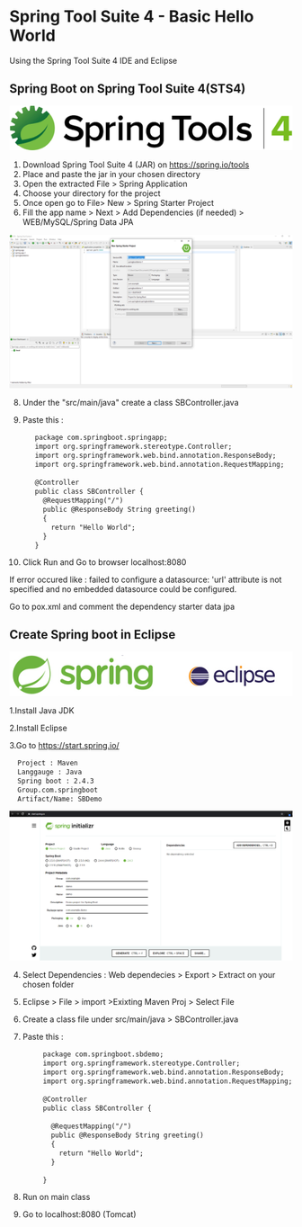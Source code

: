 # Spring Tool Suite 4 - Basic Hello World

Using the Spring Tool Suite 4 IDE and Eclipse

## Spring Boot on Spring Tool Suite 4(STS4)

<img src="img/STS.png">

1. Download Spring Tool Suite 4 (JAR) on https://spring.io/tools
2. Place and paste the jar in your chosen directory 
3. Open the extracted File > Spring Application 
4. Choose your directory for the project
5. Once open go to File> New > Spring Starter Project
6. Fill the app name > Next > Add Dependencies (if needed) > WEB/MySQL/Spring Data JPA

<img src="img/STS2.PNG">

8. Under the "src/main/java" create a class SBController.java
9. Paste this :


          package com.springboot.springapp;
          import org.springframework.stereotype.Controller;
          import org.springframework.web.bind.annotation.ResponseBody;
          import org.springframework.web.bind.annotation.RequestMapping;

          @Controller
          public class SBController {
            @RequestMapping("/")
            public @ResponseBody String greeting()
            {
              return "Hello World";
            }
          }

9. Click Run and Go to browser localhost:8080

If error occured like : 
failed to configure a datasource: 'url' attribute is not specified and no embedded datasource could be configured.

Go to pox.xml and comment the dependency starter data jpa 


## Create Spring boot in Eclipse 

<img src="img/eclipsests.jpg"  >

  1.Install Java JDK  

  2.Install Eclipse 

  3.Go to https://start.spring.io/


      Project : Maven
      Langgauge : Java
      Spring boot : 2.4.3
      Group.com.springboot
      Artifact/Name: SBDemo
      
   <img src="img/stseclipse2.PNG">
      
      
  4. Select Dependencies : Web dependecies > Export > Extract on your chosen folder
  
  5. Eclipse > File > import >Exixting Maven Proj > Select File
  
  6. Create a class file under src/main/java > SBController.java
  
  7. Paste this :

              package com.springboot.sbdemo;
              import org.springframework.stereotype.Controller;
              import org.springframework.web.bind.annotation.ResponseBody;
              import org.springframework.web.bind.annotation.RequestMapping;

              @Controller
              public class SBController {

                @RequestMapping("/")
                public @ResponseBody String greeting()
                {
                  return "Hello World";
                }

              }

  6. Run on main class
  7. Go to localhost:8080 (Tomcat)












